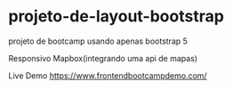 # projeto-de-layout-bootstrap
 projeto de bootcamp usando apenas bootstrap 5

 Responsivo
 Mapbox(integrando uma api de mapas)
 


Live Demo
https://www.frontendbootcampdemo.com/